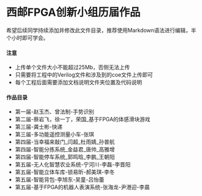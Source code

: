 # 西邮FPGA创新小组历届作品

希望后续同学持续添加并修改此文件目录，推荐使用Markdown语法进行编辑，半个小时即可学会。

#### 注意
- 上传单个文件大小不能超过25Mb，否侧无法上传
- 只需要将工程中的Verilog文件和涉及到的coe文件上传即可
- 每个工程后面需要添加文档说明文件夹位置及代码说明

#### 作品目录
- 第一届-赵玉杰、曾法制-手势识别
- 第二届-蔡岩飞，徐一丁，荣国_基于FPGA的体感滑块游戏
- 第三届-龚士彬-快递
- 第三届-多功能遥控测量小车-张琪
- 第四届-当幸福来敲门_闫超_杜雨婧_孙普航
- 第四届-智能分拣系统_金益君_唐帅_高雅增
- 第四届-智能停车系统_郭鸣晗_李鹏_王朝阳
- 第五届-无人化智慧农业系统-宁河川-李磊-李晋阳
- 第五届-智能立体车库-锁易昕-郝美琪-李冬
- 第五届-智能背包-李旭东-吴童-吕怡蕾
- 第五届-基于FPGA的机器人表演系统-张海龙-尹港迎-李晨
